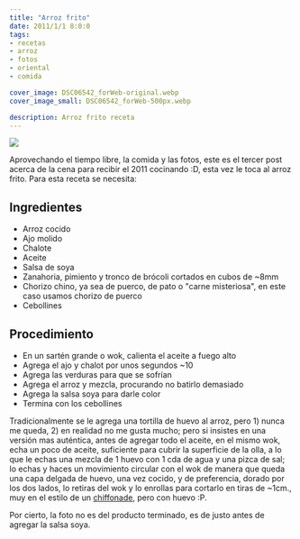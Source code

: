 ```yaml
---
title: "Arroz frito"
date: 2011/1/1 8:0:0
tags:
- recetas
- arroz
- fotos
- oriental
- comida

cover_image: DSC06542_forWeb-original.webp
cover_image_small: DSC06542_forWeb-500px.webp

description: Arroz frito receta
---
```



[![](DSC06542_forWeb)](DSC06542_forWeb-original.webp)

Aprovechando el tiempo libre, la comida y las fotos, este es el tercer post acerca de la cena para recibir el 2011 cocinando :D, esta vez le toca al arroz frito. Para esta receta se necesita:

## Ingredientes

* Arroz cocido
* Ajo molido
* Chalote
* Aceite
* Salsa de soya
* Zanahoria, pimiento y tronco de brócoli cortados en cubos de ~8mm
* Chorizo chino, ya sea de puerco, de pato o "carne misteriosa", en este caso usamos chorizo de puerco
* Cebollines



## Procedimiento

* En un sartén grande o wok, calienta el aceite a fuego alto
* Agrega el ajo y chalot por unos segundos ~10
* Agrega las verduras para que se sofrían
* Agrega el arroz y mezcla, procurando no batirlo demasiado
* Agrega la salsa soya para darle color
* Termina con los cebollines


Tradicionalmente se le agrega una tortilla de huevo al arroz, pero 1) nunca me queda, 2) en realidad no me gusta mucho; pero si insistes en una versión mas auténtica, antes de agregar todo el aceite, en el mismo wok, echa un poco de aceite, suficiente para cubrir la superficie de la olla, a lo que le echas una mezcla de 1 huevo con 1 cda de agua y una pizca de sal; lo echas y haces un movimiento circular con el wok de manera que queda una capa delgada de huevo, una vez cocido, y de preferencia, dorado por los dos lados, lo retiras del wok y lo enrollas para cortarlo en tiras de ~1cm., muy en el estilo de un <a href="https://en.wikipedia.org/wiki/Chiffonade">chiffonade</a>, pero con huevo :P.

Por cierto, la foto no es del producto terminado, es de justo antes de agregar la salsa soya.
